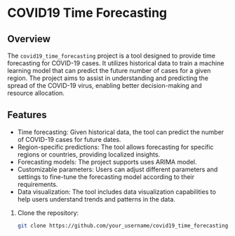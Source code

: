 # COVID19 Time Forecasting

## Overview

The `covid19_time_forecasting` project is a tool designed to provide time forecasting for COVID-19 cases. It utilizes historical data to train a machine learning model that can predict the future number of cases for a given region. The project aims to assist in understanding and predicting the spread of the COVID-19 virus, enabling better decision-making and resource allocation.

## Features

- Time forecasting: Given historical data, the tool can predict the number of COVID-19 cases for future dates.
- Region-specific predictions: The tool allows forecasting for specific regions or countries, providing localized insights.
- Forecasting models: The project supports uses ARIMA model.
- Customizable parameters: Users can adjust different parameters and settings to fine-tune the forecasting model according to their requirements.
- Data visualization: The tool includes data visualization capabilities to help users understand trends and patterns in the data.

1. Clone the repository:

   ```bash
   git clone https://github.com/your_username/covid19_time_forecasting.git
